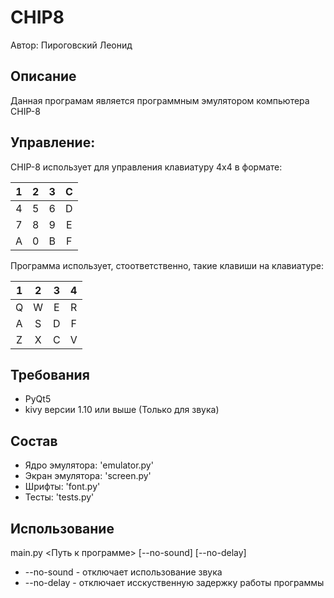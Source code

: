 # CHIP8
Автор: Пироговский Леонид

## Описание
Данная програмам является программным эмулятором компьютера CHIP-8

## Управление:
CHIP-8 использует для управления клавиатуру 4x4 в формате:

| 1 | 2 | 3 | C |
|:-:|:-:|:-:|:-:|
| 4 | 5 | 6 | D |
| 7 | 8 | 9 | E |
| A | 0 | B | F |

Программа использует, стоответственно, такие клавиши на клавиатуре:

| 1 | 2 | 3 | 4 |
|:-:|:-:|:-:|:-:|
| Q | W | E | R |
| A | S | D | F |
| Z | X | C | V |

## Требования
* PyQt5
* kivy версии 1.10 или выше (Только для звука)

## Состав
* Ядро эмулятора: 'emulator.py'
* Экран эмулятора: 'screen.py'
* Шрифты: 'font.py'
* Тесты: 'tests.py'

## Использование
main.py <Путь к программе> [--no-sound] [--no-delay]
* --no-sound - отключает использование звука
* --no-delay - отключает исскуственную задержку работы программы
